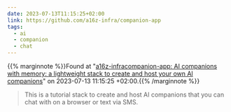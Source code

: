 ```yaml
---
date: 2023-07-13T11:15:25+02:00
link: https://github.com/a16z-infra/companion-app
tags:
  - ai
  - companion
  - chat
---
```

{{% marginnote %}}Found at "[a16z-infracompanion-app: AI companions with memory: a lightweight stack to create and host your own AI companions](https://web.archive.org/web/20230713111525/https://github.com/a16z-infra/companion-app)" on 2023-07-13 11:15:25 +02:00.{{% /marginnote %}}

> This is a tutorial stack to create and host AI companions that you can chat with on a browser or text via SMS.